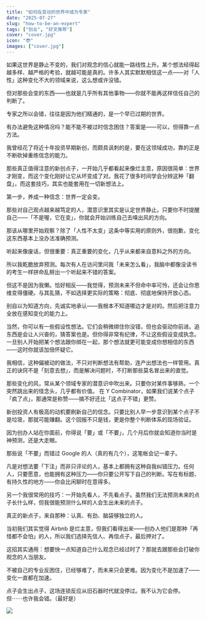 ```yaml
---
title: "如何在变动的世界中成为专家"
date: "2025-07-27"
slug: "how-to-be-an-expert"
tags: ["创业", "好文推荐"]
cover: "cover.jpg"
icon: "😎"
images: ["cover.jpg"]
---
```

如果这世界是静止不变的，我们对观念的信心就能一路线性上升。某个想法经得起越多样、越严格的考验，就越可能是真的。许多人其实默默相信这一点——对「人性」这种变化不大的领域来说，这么想或许没错。



但对那些会变的东西——也就是几乎所有其他事物——你就不能再这样信任自己的判断了。



专家之所以会错，往往是因为他们精通的，是一个早已过期的世界。



有办法避免这种情况吗？能不能不被过时信念困住？答案是——可以，但得靠一点方法。



我曾经花了将近十年投资早期新创，而颇具讽刺的是，要在这领域成功，靠的正是不断砍掉重练信念的能力。



那些真正值得注意的新创点子，一开始几乎都看起来像烂主意，原因很简单：世界才刚变，而这个变化刚好让它从坏变成了对。我花了很多时间学会分辨这种「翻盘」，而这套技巧，其实也能套用在一切新想法上。



第一步，养成一种信念：世界一定会变。



那些对自己观点越来越笃定的人，潜意识里其实是认定世界静止。只要你不时提醒自己——「不是喔，它在变」，你就会开始训练自己去嗅出风的方向。



那该从哪里开始观察？除了「人性不太变」这条中等实用的原则外，很抱歉，变化这东西基本上没办法准确预测。



听起来像废话，但很重要：真正重要的变化，几乎从来都来自意料之外的方向。



所以我乾脆放弃预测。每次有人在访问里问我「未来怎么看」，我脑中都像没读书的考生一样拼命乱掰出一个听起来不错的答案。



但这不是因为我懒。恰好相反——我觉得，预测未来不但命中率可怜，还会让你思维变得僵硬。与其乱猜，不如选择更实际的策略：彻底、彻底地保持开放心态。



别自以为知道方向，先诚实地承认——我根本不知道哪边才是对的。然后把注意力全放在感知变化的能力上。



当然，你可以有一些假设性想法。它们会稍微绑住你没错，但也会驱动你前进。追东西是会让人兴奋的，猜答案也是。但你得非常有纪律，不让这些假设变成执念。
一旦别人开始把某个想法跟你绑在一起，那个想法就更可能变成你想相信的东西——这时你就该加倍怀疑它。



我相信，这种偏被动的做法，不只对判断想法有帮助，连产出想法也一样管用。真正的诀窍不是「刻意去想」，而是解决问题时，不打断那些莫名冒出来的直觉。



那些变化的风，常从某个领域专家的潜意识中吹出来。只要你对某件事够熟，一个突然跳出来的怪念头，几乎都有价值。
在 Y Combinator，如果我们说某个点子「疯了点」，那通常是称赞——搞不好还比「这点子不错」更赞。



新创投资人有极高的动机要刷新自己的信念。只要比别人早一步意识到某个点子不是垃圾，那就可能赚翻。这个回报不只是钱，更是你整个判断体系的现场验证。



因为创办人站在你面前，你得说「要」或「不要」，几个月后你就会知道你当时是神预测，还是大走眼。



那些说「不要」而错过 Google 的人（真的有几个），这笔帐会记一辈子。



凡是对想法要「下注」而非只评论的人，基本上都拥有这种自我纠错压力。任何人，只要愿意，也能拥有这种压力——你只要公开写下自己的判断。写在有标题、有持久性的地方——你会比闲聊时在意得多。



另一个我很常用的技巧：一开始先看人，不先看点子。虽然我们无法预测未来的点子长什么样，但我很能预测什么样的人会生出未来的点子。



真正的新点子，来自那种：认真、有劲、脑袋够独立的人。



当初我们其实觉得 Airbnb 是烂主意，但我们看得出来——创办人他们是那种「再怪都不会怕」的人，所以我们选择先信人、再信点子，最后押对了。



这招其实通用：想要快一点知道自己什么观念已经过时了？那就去跟那些会打破你观念的人当朋友。



不被自己的专业反困住，已经够难了，而未来只会更难。因为变化不是加速了——变化一直都在加速。



点子会生出点子，这场连锁反应从旧石器时代就没停过。我不认为它会停。
但⋯⋯也许我会错。（最好是）




![](https://prod-files-secure.s3.us-west-2.amazonaws.com/112d0858-5090-4d34-a606-b75eb8d65fd2/46476355-9cf3-4e99-9b7a-3531bc426380/1000202064.png?X-Amz-Algorithm=AWS4-HMAC-SHA256&X-Amz-Content-Sha256=UNSIGNED-PAYLOAD&X-Amz-Credential=ASIAZI2LB466ZXWEYQLG%2F20250809%2Fus-west-2%2Fs3%2Faws4_request&X-Amz-Date=20250809T223642Z&X-Amz-Expires=3600&X-Amz-Security-Token=IQoJb3JpZ2luX2VjEI%2F%2F%2F%2F%2F%2F%2F%2F%2F%2F%2FwEaCXVzLXdlc3QtMiJHMEUCIQC5etyGyh7n%2BpLhR35l06D63C%2FH6Kq%2BLMhulSvhRbW73wIgdBBfEUNxnXESfbQ%2Bg%2BcfGKfo9jmsC8E80vbG0FlsnKkqiAQIyP%2F%2F%2F%2F%2F%2F%2F%2F%2F%2FARAAGgw2Mzc0MjMxODM4MDUiDEegWrd%2BTjRY4%2Fr1VCrcA%2BTU2BmFbux%2B6qPDfQ1zhPj5kWpRadDBOUu4obAK%2FknOwnJa6g2HwVskCWPjcJPejG%2BsBFHqz41LraaaYf03ik%2FpckNAIClpV9UL%2BWmjseoqOx04TNeZ1UvbpVOMwoBfVDU8jjcw%2FdJyj7AmzMW3SAN738yGLFsyEJKeT5DLsrP6ZEAPhkmAlB733QA5j8mvpowfutaiuSxiC%2B9zvVbh323OXhbwKuvgJTzCbsp%2FA%2B8lhTqajQxpswqykSDwdLsOLsTdu8UFFrmRhLyeT7Mb9t%2BcEqVxM%2FDCgcgzQOkjqHvjqKfg3Lw1%2BGsjRM4FppywuRgCzLyGzGJcMufvpC72eyuABemkz1Cr%2B32OcvhyJ7S9uDX5yHn1ucjWrmRE4kKpAyJF%2F2fpOtaSYa1%2F3SyBx3oLt5eMQDQihWCWB%2BajPwJqICVPmGHTOM%2FtsItGpcOf%2F9NZ2eQYR5FHM4DzoHQC3tLiP8dWXgiH6CpowyLSeI5PEQwY%2FgSq8qNecAKtmUT3WjWQVTr%2Bio9vD5nfH2pprGwILP9wq3GNVxYmC%2BRmKr9gGAHPNr%2BdP%2FSvsK5oGRG1b5ZLAxq4fm7xVpixeGoB3zqBxdqv27pAlClAVPtozLgSdOfwTUcuvg%2FuF6eeMKiZ38QGOqUBRjHLhokQU3e9tFUoDjszbeCZYTX%2BL66yNqSWow9fv%2F5hAlTeiicPDh9hr6aVmVWpy7vlGUeluyUlXFaiFZf0PW%2F0jKFooDOYV4vadtJ%2BfMnmHekfeho9bGVq5YqkBL%2FQS8FKvbYzkLvp8m0JvJDXJgRksmlacnceq5pixSmbrYlAztl5rjR7YS2S9Lebn4soXcLsCl%2BDuudZybwDE8Ll%2BmV9HukC&X-Amz-Signature=a6b5fe7fb103c921591f677b1854bf3aba8014fe57bf5bafde0c3ced661d5ac5&X-Amz-SignedHeaders=host&x-amz-checksum-mode=ENABLED&x-id=GetObject)

